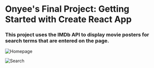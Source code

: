# Onyee's Final Project: Getting Started with Create React App

### This project uses the IMDb API to display movie posters for search terms that are entered on the page.

![Homepage](https://freight.cargo.site/w/1250/i/0de9bc07b4d05918a86c9e609a3d26a883079ba0cf89614e31be068c339bfb47/Screen-Shot-2022-04-26-at-4.58.02-PM.png)

![Search](https://freight.cargo.site/w/1250/i/c632018198f143c4cd7fc43e56f8fc486e2865130fae6e46a41370008df9d426/Screen-Shot-2022-04-26-at-5.00.31-PM.png)